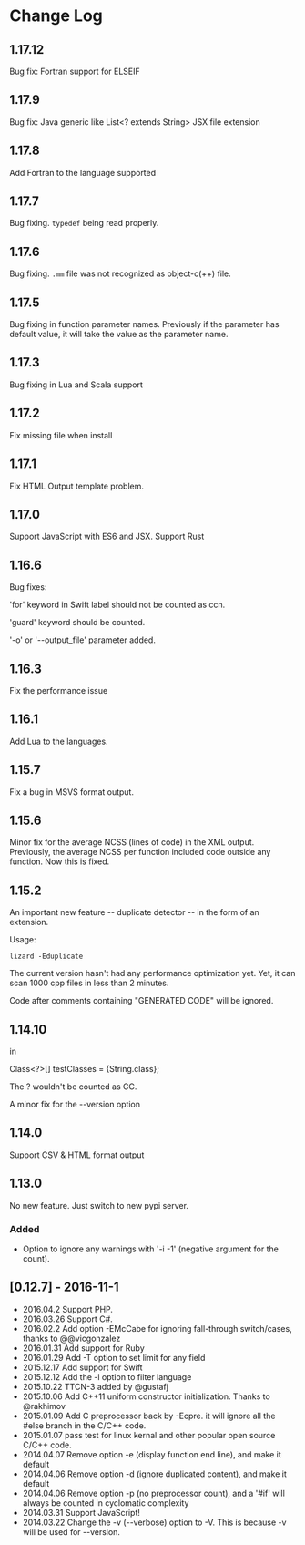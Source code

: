 # Change Log

## 1.17.12

Bug fix:
  Fortran support for ELSEIF

## 1.17.9

Bug fix:
  Java generic like List<? extends String>
  JSX file extension


## 1.17.8

Add Fortran to the language supported


## 1.17.7

Bug fixing. `typedef` being read properly.

## 1.17.6

Bug fixing. `.mm` file was not recognized as object-c(++) file.

## 1.17.5

Bug fixing in function parameter names. Previously if the parameter has
default value, it will take the value as the parameter name.

## 1.17.3

Bug fixing in Lua and Scala support

## 1.17.2

Fix missing file when install

## 1.17.1

Fix HTML Output template problem.

## 1.17.0

Support JavaScript with ES6 and JSX.
Support Rust

## 1.16.6

Bug fixes:

'for' keyword in Swift label should not be counted as ccn.

'guard' keyword should be counted.

'-o' or '--output_file' parameter added.


## 1.16.3

Fix the performance issue

## 1.16.1

Add Lua to the languages.

## 1.15.7

Fix a bug in MSVS format output.

## 1.15.6

Minor fix for the average NCSS (lines of code) in the XML output.
Previously, the average NCSS per function included code outside any
function. Now this is fixed.


## 1.15.2

An important new feature -- duplicate detector -- in the form of an
extension.

Usage:

    lizard -Eduplicate

The current version hasn't had any performance optimization yet. Yet, it
can scan 1000 cpp files in less than 2 minutes.

Code after comments containing "GENERATED CODE" will be ignored.

## 1.14.10

in

  Class<?>[] testClasses = {String.class};

The ? wouldn't be counted as CC.

A minor fix for the --version option


## 1.14.0

Support CSV & HTML format output


## 1.13.0

No new feature. Just switch to new pypi server.


### Added
- Option to ignore any warnings with '-i -1' (negative argument for the count).

## [0.12.7] - 2016-11-1
- 2016.04.2 Support PHP.
- 2016.03.26 Support C#.
- 2016.02.2 Add option -EMcCabe for ignoring fall-through switch/cases, thanks to @@vicgonzalez
- 2016.01.31 Add support for Ruby
- 2016.01.29 Add -T option to set limit for any field
- 2015.12.17 Add support for Swift
- 2015.12.12 Add the -l option to filter language
- 2015.10.22 TTCN-3 added by @gustafj
- 2015.10.06 Add C++11 uniform constructor initialization. Thanks to @rakhimov
- 2015.01.09 Add C preprocessor back by -Ecpre. it will ignore all the #else branch in the C/C++ code.
- 2015.01.07 pass test for linux kernal and other popular open source C/C++ code.
- 2014.04.07 Remove option -e (display function end line), and make it default
- 2014.04.06 Remove option -d (ignore duplicated content), and make it default
- 2014.04.06 Remove option -p (no preprocessor count), and a '#if' will always be counted in cyclomatic complexity
- 2014.03.31 Support JavaScript!
- 2014.03.22 Change the -v (--verbose) option to -V. This is because -v
  will be used for --version.
